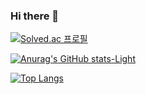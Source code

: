 ### Hi there 👋

[![Solved.ac
프로필](http://mazassumnida.wtf/api/v2/generate_badge?boj=rlagus857)](https://solved.ac/rlagus857)

[![Anurag's GitHub stats-Light](https://github-readme-stats.vercel.app/api?username=Hyunjoongkimisback&show_icons=true&theme=default#gh-light-mode-only)](https://github.com/anuraghazra/github-readme-stats#gh-light-mode-only)

[![Top Langs](https://github-readme-stats.vercel.app/api/top-langs/?username=Hyunjoongkimisback&layout=compact&theme=tokyonight)](https://github.com/anuraghazra/github-readme-stats)
<!--
**Hyunjoongkimisback/Hyunjoongkimisback** is a ✨ _special_ ✨ repository because its `README.md` (this file) appears on your GitHub profile.

Here are some ideas to get you started:

- 🔭 I’m currently working on ...
- 🌱 I’m currently learning ...
- 👯 I’m looking to collaborate on ...
- 🤔 I’m looking for help with ...
- 💬 Ask me about ...
- 📫 How to reach me: ...
- 😄 Pronouns: ...
- ⚡ Fun fact: ...
-->
